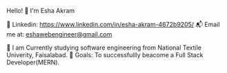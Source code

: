Hello! 👋 I'm Esha Akram

💼 Linkedin: https://www.linkedin.com/in/esha-akram-4672b9205/ 
📬 Email me at: eshawebengineer@gmail.com

🔭 I am Currently studying software engineering from National Textile Univerity, Faisalabad.
🥅 Goals: To successfullly beacome a Full Stack Developer(MERN).
